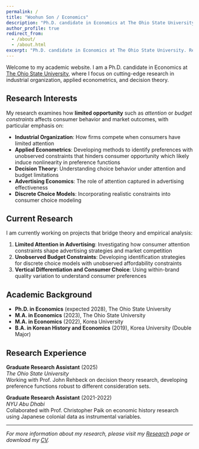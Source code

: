 ```yaml
---
permalink: /
title: "Woohun Son / Economics"
description: "Ph.D. candidate in Economics at The Ohio State University. Research interests include industrial organization, applied econometrics, and decision theory."
author_profile: true
redirect_from: 
  - /about/
  - /about.html
excerpt: "Ph.D. candidate in Economics at The Ohio State University. Research interests include industrial organization, applied econometrics, and decision theory."
---
```


Welcome to my academic website. I am a Ph.D. candidate in Economics at [The Ohio State University](https://economics.osu.edu/), where I focus on cutting-edge research in industrial organization, applied econometrics, and decision theory.

## Research Interests

My research examines how **limited opportunity** such as *attention* or *budget constraints* affects consumer behavior and market outcomes, with particular emphasis on:

- **Industrial Organization**: How firms compete when consumers have limited attention
- **Applied Econometrics**: Developing methods to identify preferences with unobserved constraints that hinders consumer opportunity which likely induce nonlinearity in preference functions
- **Decision Theory**: Understanding choice behavior under attention and budget limitations
- **Advertising Economics**: The role of attention captured in advertising effectiveness
- **Discrete Choice Models**: Incorporating realistic constraints into consumer choice modeling

## Current Research

I am currently working on projects that bridge theory and empirical analysis:

1. **Limited Attention in Advertising**: Investigating how consumer attention constraints shape advertising strategies and market competition
2. **Unobserved Budget Constraints**: Developing identification strategies for discrete choice models with unobserved affordability constraints
3. **Vertical Differentiation and Consumer Choice**: Using within-brand quality variation to understand consumer preferences

## Academic Background

- **Ph.D. in Economics** (expected 2028), The Ohio State University
- **M.A. in Economics** (2023), The Ohio State University  
- **M.A. in Economics** (2022), Korea University
- **B.A. in Korean History and Economics** (2019), Korea University (Double Major)

## Research Experience

**Graduate Research Assistant** (2025)  
*The Ohio State University*  
Working with Prof. John Rehbeck on decision theory research, developing preference functions robust to different consideration sets.

**Graduate Research Assistant** (2021-2022)  
*NYU Abu Dhabi*  
Collaborated with Prof. Christopher Paik on economic history research using Japanese colonial data as instrumental variables.

---

*For more information about my research, please visit my [Research](/research/) page or download my [CV](/cv-json/).*
